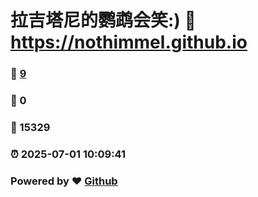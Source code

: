 # 拉吉塔尼的鹦鹉会笑:) :link: https://nothimmel.github.io 
### :page_facing_up: [9](https://nothimmel.github.io/tag.html) 
### :speech_balloon: 0 
### :hibiscus: 15329 
### :alarm_clock: 2025-07-01 10:09:41 
### Powered by :heart: [Github](https://github.com/NotHimmel/NotHimmel.github.io)
